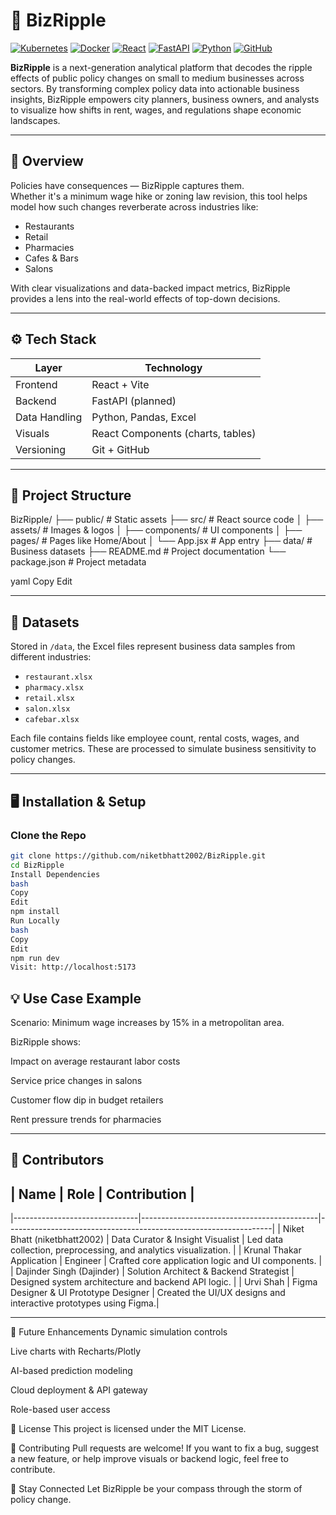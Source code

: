 # 💼 BizRipple

[![Kubernetes](https://img.shields.io/badge/Kubernetes-326CE5?style=for-the-badge&logo=kubernetes&logoColor=white)](https://kubernetes.io/)
[![Docker](https://img.shields.io/badge/Docker-2496ED?style=for-the-badge&logo=docker&logoColor=white)](https://www.docker.com/)
[![React](https://img.shields.io/badge/React-20232A?style=for-the-badge&logo=react&logoColor=61DAFB)](https://reactjs.org/)
[![FastAPI](https://img.shields.io/badge/FastAPI-009688?style=for-the-badge&logo=fastapi&logoColor=white)](https://fastapi.tiangolo.com/)
[![Python](https://img.shields.io/badge/Python-3776AB?style=for-the-badge&logo=python&logoColor=white)](https://www.python.org/)
[![GitHub](https://img.shields.io/badge/GitHub-181717?style=for-the-badge&logo=github&logoColor=white)](https://github.com/niketbhatt2002/BizRipple)

**BizRipple** is a next-generation analytical platform that decodes the ripple effects of public policy changes on small to medium businesses across sectors. By transforming complex policy data into actionable business insights, BizRipple empowers city planners, business owners, and analysts to visualize how shifts in rent, wages, and regulations shape economic landscapes.

---

## 🚀 Overview

Policies have consequences — BizRipple captures them.  
Whether it's a minimum wage hike or zoning law revision, this tool helps model how such changes reverberate across industries like:

- Restaurants  
- Retail  
- Pharmacies  
- Cafes & Bars  
- Salons  

With clear visualizations and data-backed impact metrics, BizRipple provides a lens into the real-world effects of top-down decisions.

---

## ⚙️ Tech Stack

| Layer        | Technology                      |
|--------------|--------------------------------|
| Frontend     | React + Vite                   |
| Backend      | FastAPI (planned)              |
| Data Handling| Python, Pandas, Excel          |
| Visuals      | React Components (charts, tables) |
| Versioning   | Git + GitHub                   |

---

## 🧩 Project Structure

BizRipple/
├── public/ # Static assets
├── src/ # React source code
│ ├── assets/ # Images & logos
│ ├── components/ # UI components
│ ├── pages/ # Pages like Home/About
│ └── App.jsx # App entry
├── data/ # Business datasets
├── README.md # Project documentation
└── package.json # Project metadata

yaml
Copy
Edit

---

## 📂 Datasets

Stored in `/data`, the Excel files represent business data samples from different industries:

- `restaurant.xlsx`
- `pharmacy.xlsx`
- `retail.xlsx`
- `salon.xlsx`
- `cafebar.xlsx`

Each file contains fields like employee count, rental costs, wages, and customer metrics. These are processed to simulate business sensitivity to policy changes.

---

## 🖥️ Installation & Setup

### Clone the Repo

```bash
git clone https://github.com/niketbhatt2002/BizRipple.git
cd BizRipple
Install Dependencies
bash
Copy
Edit
npm install
Run Locally
bash
Copy
Edit
npm run dev
Visit: http://localhost:5173
```

## 💡 Use Case Example
Scenario: Minimum wage increases by 15% in a metropolitan area.

BizRipple shows:

Impact on average restaurant labor costs

Service price changes in salons

Customer flow dip in budget retailers

Rent pressure trends for pharmacies

---
## 🌟 Contributors

## | Name	                         |   Role	                                    | Contribution                                                     |
   |-------------------------------|--------------------------------------------|------------------------------------------------------------------|
   | Niket Bhatt (niketbhatt2002)  | Data Curator & Insight Visualist	          | Led data collection, preprocessing, and analytics visualization. |
   | Krunal Thakar	Application    | Engineer	                                  | Crafted core application logic and UI components.                |
   | Dajinder Singh (Dajinder)	   | Solution Architect & Backend Strategist	  | Designed system architecture and backend API logic.              |
   | Urvi Shah	                   | Figma Designer & UI Prototype Designer	    | Created the UI/UX designs and interactive prototypes using Figma.|

--- 
📌 Future Enhancements
Dynamic simulation controls

Live charts with Recharts/Plotly

AI-based prediction modeling

Cloud deployment & API gateway

Role-based user access

📃 License
This project is licensed under the MIT License.

🤝 Contributing
Pull requests are welcome! If you want to fix a bug, suggest a new feature, or help improve visuals or backend logic, feel free to contribute.

🔗 Stay Connected
Let BizRipple be your compass through the storm of policy change.
